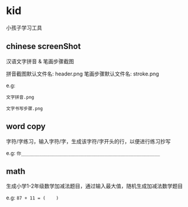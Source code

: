 # kid

小孩子学习工具

## chinese screenShot

汉语文字拼音 & 笔画步骤截图

拼音截图默认文件名: header.png
笔画步骤默认文件名: stroke.png

e.g:

```
文字拼音.png

文字书写步骤.png
```

## word copy

字符/字练习，输入字符/字，生成该字符/字开头的行，以便进行练习抄写

e.g: `你_____________________________________________________`


## math

生成小学1-2年级数学加减法题目，通过输入最大值，随机生成加减法数学题目

e.g: `87 + 11 = (    )`
